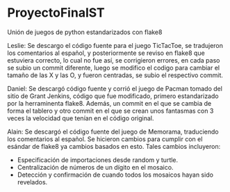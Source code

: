 # ProyectoFinalST
Unión de juegos de python estandarizados con flake8

Leslie:
Se descargo el código fuente para el juego TicTacToe, se tradujeron los
comentarios al español, y posteriormente se reviso en flake8 que estuviera
correcto, lo cual no fue así, se corrigieron errores, en cada paso se
subio un commit diferente, luego se modifico el codigo para cambiar el
tamaño de las X y las O, y fueron centradas, se subio el respectivo commit.

Daniel:
Se descargó código fuente y corrió el juego de Pacman tomado del sitio de 
Grant Jenkins, código que fue modificado, primero estandarizado por la 
herraminenta flake8. Además, un commit en el que se cambia de forma el tablero
y otro commit en el que se crean unos fantasmas con 3 veces la velocidad 
que tenían en el código original.

Alain:
Se descargó el código fuente del juego de Memorama, traduciendo los comentarios al español.
Se hicieron cambios para cumplir con el esándar de flake8 ya cambios basados en esto.
Tales cambios incluyeron:
- Especificación de importaciones desde random y turtle.
- Centralización de números de un dígito en el mosaico.
- Detección y confirmación de cuando todos los mosaicos hayan sido revelados. 
